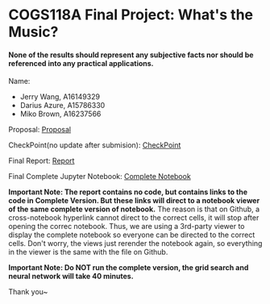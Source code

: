 # COGS118A Final Project: What's the Music?

#### None of the results should represent any subjective facts nor should be referenced into any practical applications.

Name: 
- Jerry Wang, A16149329
- Darius Azure, A15786330
- Miko Brown, A16237566

Proposal: [Proposal](https://github.com/COGS118A/Group021-Wi23/blob/main/ProposalGroup021-Wi23.ipynb)

CheckPoint(no update after submision): [CheckPoint](https://github.com/COGS118A/Group021-Wi23/blob/main/CheckpointGroup021-Wi23.ipynb)

Final Report: [Report](https://github.com/COGS118A/Group021-Wi23/blob/main/FinalProjectGroup021-Wi23.ipynb)

Final Complete Jupyter Notebook: [Complete Notebook](https://github.com/COGS118A/Group021-Wi23/blob/main/FinalProjectCompleteVersion.ipynb)

**Important Note: The report contains no code, but contains links to the code in Complete Version. But these links will direct to a notebook viewer of the same complete version of notebook.** The reason is that on Github, a cross-notebook hyperlink cannot direct to the correct cells, it will stop after opening the correc notebook. Thus, we are using a 3rd-party viewer to display the complete notebook so everyone can be directed to the correct cells. Don't worry, the views just rerender the notebook again, so everything in the viewer is the same with the file on Github.

**Important Note: Do NOT run the complete version, the grid search and neural network will take 40 minutes.**


Thank you~
